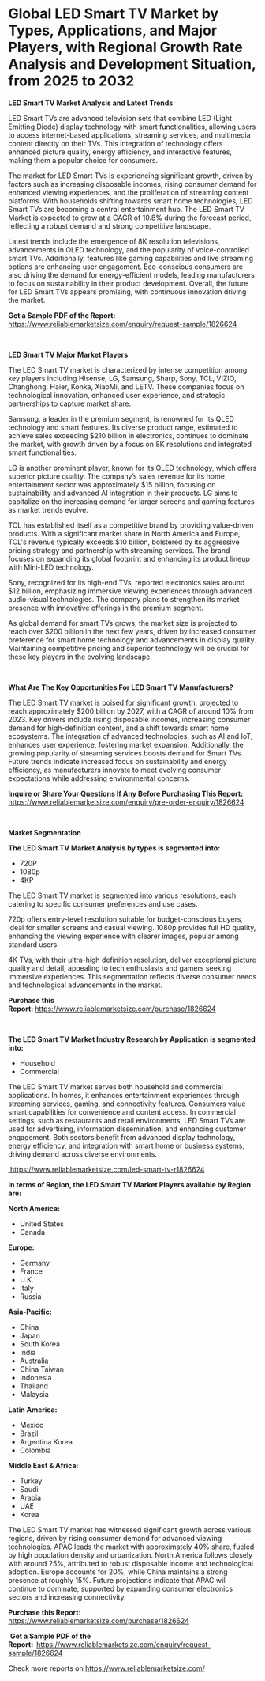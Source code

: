 <p><h1>Global LED Smart TV Market by Types, Applications, and Major Players, with Regional Growth Rate Analysis and Development Situation, from 2025 to 2032</h1></p><p><strong>LED Smart TV Market Analysis and Latest Trends</strong></p>
<p><p>LED Smart TVs are advanced television sets that combine LED (Light Emitting Diode) display technology with smart functionalities, allowing users to access internet-based applications, streaming services, and multimedia content directly on their TVs. This integration of technology offers enhanced picture quality, energy efficiency, and interactive features, making them a popular choice for consumers.</p><p>The market for LED Smart TVs is experiencing significant growth, driven by factors such as increasing disposable incomes, rising consumer demand for enhanced viewing experiences, and the proliferation of streaming content platforms. With households shifting towards smart home technologies, LED Smart TVs are becoming a central entertainment hub. The LED Smart TV Market is expected to grow at a CAGR of 10.8% during the forecast period, reflecting a robust demand and strong competitive landscape.</p><p>Latest trends include the emergence of 8K resolution televisions, advancements in OLED technology, and the popularity of voice-controlled smart TVs. Additionally, features like gaming capabilities and live streaming options are enhancing user engagement. Eco-conscious consumers are also driving the demand for energy-efficient models, leading manufacturers to focus on sustainability in their product development. Overall, the future for LED Smart TVs appears promising, with continuous innovation driving the market.</p></p>
<p><strong>Get a Sample PDF of the Report:&nbsp;</strong> <a href="https://www.reliablemarketsize.com/enquiry/request-sample/1826624?utm_campaign=3527&utm_medium=2&utm_source=Github&utm_content=ia&utm_term=04042025&utm_id=led-smart-tv">https://www.reliablemarketsize.com/enquiry/request-sample/1826624</a></p>
<p>&nbsp;</p>
<p><strong>LED Smart TV Major Market Players</strong></p>
<p><p>The LED Smart TV market is characterized by intense competition among key players including Hisense, LG, Samsung, Sharp, Sony, TCL, VIZIO, Changhong, Haier, Konka, XiaoMi, and LETV. These companies focus on technological innovation, enhanced user experience, and strategic partnerships to capture market share.</p><p>Samsung, a leader in the premium segment, is renowned for its QLED technology and smart features. Its diverse product range, estimated to achieve sales exceeding $210 billion in electronics, continues to dominate the market, with growth driven by a focus on 8K resolutions and integrated smart functionalities.</p><p>LG is another prominent player, known for its OLED technology, which offers superior picture quality. The company’s sales revenue for its home entertainment sector was approximately $15 billion, focusing on sustainability and advanced AI integration in their products. LG aims to capitalize on the increasing demand for larger screens and gaming features as market trends evolve.</p><p>TCL has established itself as a competitive brand by providing value-driven products. With a significant market share in North America and Europe, TCL's revenue typically exceeds $10 billion, bolstered by its aggressive pricing strategy and partnership with streaming services. The brand focuses on expanding its global footprint and enhancing its product lineup with Mini-LED technology.</p><p>Sony, recognized for its high-end TVs, reported electronics sales around $12 billion, emphasizing immersive viewing experiences through advanced audio-visual technologies. The company plans to strengthen its market presence with innovative offerings in the premium segment.</p><p>As global demand for smart TVs grows, the market size is projected to reach over $200 billion in the next few years, driven by increased consumer preference for smart home technology and advancements in display quality. Maintaining competitive pricing and superior technology will be crucial for these key players in the evolving landscape.</p></p>
<p>&nbsp;</p>
<p><strong>What Are The Key Opportunities For LED Smart TV Manufacturers?</strong></p>
<p><p>The LED Smart TV market is poised for significant growth, projected to reach approximately $200 billion by 2027, with a CAGR of around 10% from 2023. Key drivers include rising disposable incomes, increasing consumer demand for high-definition content, and a shift towards smart home ecosystems. The integration of advanced technologies, such as AI and IoT, enhances user experience, fostering market expansion. Additionally, the growing popularity of streaming services boosts demand for Smart TVs. Future trends indicate increased focus on sustainability and energy efficiency, as manufacturers innovate to meet evolving consumer expectations while addressing environmental concerns.</p></p>
<p><strong>Inquire or Share Your Questions If Any Before Purchasing This Report:</strong> <a href="https://www.reliablemarketsize.com/enquiry/pre-order-enquiry/1826624?utm_campaign=3527&utm_medium=2&utm_source=Github&utm_content=ia&utm_term=04042025&utm_id=led-smart-tv">https://www.reliablemarketsize.com/enquiry/pre-order-enquiry/1826624</a></p>
<p>&nbsp;</p>
<p><strong>Market Segmentation</strong></p>
<p><strong>The LED Smart TV Market Analysis by types is segmented into:</strong></p>
<p><ul><li>720P</li><li>1080p</li><li>4KP</li></ul></p>
<p><p>The LED Smart TV market is segmented into various resolutions, each catering to specific consumer preferences and use cases. </p><p>720p offers entry-level resolution suitable for budget-conscious buyers, ideal for smaller screens and casual viewing. 1080p provides full HD quality, enhancing the viewing experience with clearer images, popular among standard users. </p><p>4K TVs, with their ultra-high definition resolution, deliver exceptional picture quality and detail, appealing to tech enthusiasts and gamers seeking immersive experiences. This segmentation reflects diverse consumer needs and technological advancements in the market.</p></p>
<p><strong>Purchase this Report:&nbsp;</strong><a href="https://www.reliablemarketsize.com/purchase/1826624?utm_campaign=3527&utm_medium=2&utm_source=Github&utm_content=ia&utm_term=04042025&utm_id=led-smart-tv">https://www.reliablemarketsize.com/purchase/1826624</a></p>
<p>&nbsp;</p>
<p><strong>The LED Smart TV Market Industry Research by Application is segmented into:</strong></p>
<p><ul><li>Household</li><li>Commercial</li></ul></p>
<p><p>The LED Smart TV market serves both household and commercial applications. In homes, it enhances entertainment experiences through streaming services, gaming, and connectivity features. Consumers value smart capabilities for convenience and content access. In commercial settings, such as restaurants and retail environments, LED Smart TVs are used for advertising, information dissemination, and enhancing customer engagement. Both sectors benefit from advanced display technology, energy efficiency, and integration with smart home or business systems, driving demand across diverse environments.</p></p>
<p><a href="https://www.reliablemarketsize.com/led-smart-tv-r1826624?utm_campaign=3527&utm_medium=2&utm_source=Github&utm_content=ia&utm_term=04042025&utm_id=led-smart-tv">&nbsp;https://www.reliablemarketsize.com/led-smart-tv-r1826624</a></p>
<p><strong>In terms of Region, the LED Smart TV Market Players available by Region are:</strong></p>
<p>
    <p> <strong> North America: </strong>
        <ul>
            <li>United States</li>
            <li>Canada</li>
        </ul>
        </p> 
    <p> <strong> Europe: </strong>
        <ul>
            <li>Germany</li>
            <li>France</li>
            <li>U.K.</li>
            <li>Italy</li>
            <li>Russia</li>
        </ul>
        </p> 
    <p> <strong> Asia-Pacific: </strong>
        <ul>
            <li>China</li>
            <li>Japan</li>
            <li>South Korea</li>
            <li>India</li>
            <li>Australia</li>
            <li>China Taiwan</li>
            <li>Indonesia</li>
            <li>Thailand</li>
            <li>Malaysia</li>
        </ul>
        </p> 
    <p> <strong> Latin America: </strong>
        <ul>
            <li>Mexico</li>
            <li>Brazil</li>
            <li>Argentina Korea</li>
            <li>Colombia</li>
        </ul>
        </p> 
    <p> <strong> Middle East & Africa: </strong>
        <ul>
            <li>Turkey</li>
            <li>Saudi</li>
            <li>Arabia</li>
            <li>UAE</li>
            <li>Korea</li>
        </ul>
    </p>
    </p>
<p><p>The LED Smart TV market has witnessed significant growth across various regions, driven by rising consumer demand for advanced viewing technologies. APAC leads the market with approximately 40% share, fueled by high population density and urbanization. North America follows closely with around 25%, attributed to robust disposable income and technological adoption. Europe accounts for 20%, while China maintains a strong presence at roughly 15%. Future projections indicate that APAC will continue to dominate, supported by expanding consumer electronics sectors and increasing connectivity.</p></p>
<p><strong>Purchase this Report: </strong><a href="https://www.reliablemarketsize.com/purchase/1826624?utm_campaign=3527&utm_medium=2&utm_source=Github&utm_content=ia&utm_term=04042025&utm_id=led-smart-tv">https://www.reliablemarketsize.com/purchase/1826624</a></p>
<p>&nbsp;<strong>Get a Sample PDF of the Report:&nbsp;&nbsp;</strong><a href="https://www.reliablemarketsize.com/enquiry/request-sample/1826624?utm_campaign=3527&utm_medium=2&utm_source=Github&utm_content=ia&utm_term=04042025&utm_id=led-smart-tv">https://www.reliablemarketsize.com/enquiry/request-sample/1826624</a></p>
<p><strong></strong></p>
<p>Check more reports on <a href="https://www.reliablemarketsize.com/?utm_campaign=3527&utm_medium=2&utm_source=Github&utm_content=ia&utm_term=04042025&utm_id=led-smart-tv">https://www.reliablemarketsize.com/</a></p>